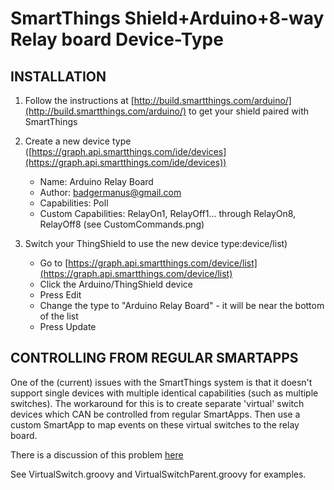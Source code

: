 SmartThings Shield+Arduino+8-way Relay board Device-Type
===================

## INSTALLATION

1. Follow the instructions at [http://build.smartthings.com/arduino/](http://build.smartthings.com/arduino/) to get your shield paired with SmartThings


2. Create a new device type ([https://graph.api.smartthings.com/ide/devices](https://graph.api.smartthings.com/ide/devices))
  
  	 -  Name: Arduino Relay Board
	- Author: badgermanus@gmail.com
     -	Capabilities:
			Poll
	- Custom Capabilities:  RelayOn1, RelayOff1... through RelayOn8, RelayOff8 (see CustomCommands.png)   
	
			
 
3. Switch your ThingShield to use the new device type:device/list)  
  
 	- Go to [https://graph.api.smartthings.com/device/list](https://graph.api.smartthings.com/device/list)
 	- Click the Arduino/ThingShield device
	- Press Edit
	- Change the type to "Arduino Relay Board" - it will be near the bottom of the list
	- Press Update
 		

## CONTROLLING FROM REGULAR SMARTAPPS

One of the (current) issues with the SmartThings system is that it doesn't support single devices with multiple identical capabilities (such as multiple switches). The workaround for this is to create separate 'virtual' switch devices which CAN be controlled from regular SmartApps. Then use a custom SmartApp to map events on these virtual switches to the relay board.

There is a discussion of this problem [here](http://build.smartthings.com/forums/topic/multiple-devices-on-one-sheild/)

See VirtualSwitch.groovy and VirtualSwitchParent.groovy for examples.

  